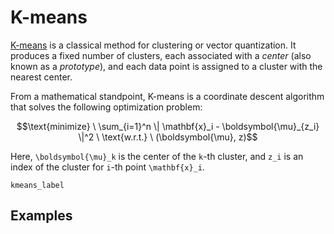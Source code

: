 # K-means

[K-means](http://en.wikipedia.org/wiki/K_means) is a classical method for
clustering or vector quantization. It produces a fixed number of clusters,
each associated with a *center* (also known as a *prototype*), and each data
point is assigned to a cluster with the nearest center.

From a mathematical standpoint, K-means is a coordinate descent
algorithm that solves the following optimization problem:
```math
\text{minimize} \ \sum_{i=1}^n \| \mathbf{x}_i - \boldsymbol{\mu}_{z_i} \|^2 \ \text{w.r.t.} \ (\boldsymbol{\mu}, z)
```
Here, ``\boldsymbol{\mu}_k`` is the center of the ``k``-th cluster, and
``z_i`` is an index of the cluster for ``i``-th point ``\mathbf{x}_i``.

```@docs
kmeans_label
```

## Examples

```@example
```